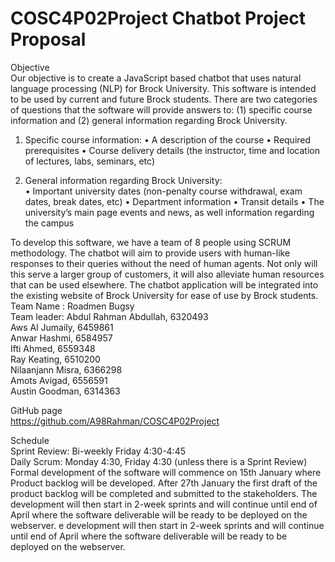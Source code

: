 # COSC4P02Project Chatbot Project Proposal 

Objective</br> 
Our objective is to create a JavaScript based chatbot that uses natural language processing (NLP) for Brock University. This software is intended to be used by current and future Brock students. There are two categories of questions that the software will provide answers to: (1) specific course information and (2) general information regarding Brock University.</br>
1.	Specific course information:
•	A description of the course 
•	Required prerequisites 
•	Course delivery details (the instructor, time and location of lectures, labs, seminars, etc) </br>

2.	General information regarding Brock University:</br>
•	Important university dates (non-penalty course withdrawal, exam dates, break dates, etc)
•	Department information 
•	Transit details 
•	The university’s main page events and news, as well information regarding the campus</br>


To develop this software, we have a team of 8 people using SCRUM methodology. The chatbot will aim to provide users with human-like responses to their queries without the need of human agents. Not only will this serve a larger group of customers, it will also alleviate human resources that can be used elsewhere. The chatbot application will be integrated into the existing website of Brock University for ease of use by Brock students. 
Team Name : Roadmen Bugsy</br>
Team leader: Abdul Rahman Abdullah, 6320493 </br>
Aws Al Jumaily, 6459861 </br> 
Anwar Hashmi, 6584957 </br>
Ifti Ahmed, 6559348 </br>
Ray Keating, 6510200 </br>
Nilaanjann Misra, 6366298 </br>
Amots Avigad, 6556591 </br>
Austin Goodman, 6314363 </br>

GitHub page</br>
https://github.com/A98Rahman/COSC4P02Project</br>

Schedule </br>
Sprint Review: Bi-weekly Friday 4:30-4:45</br>
Daily Scrum: Monday 4:30, Friday 4:30 (unless there is a Sprint Review)
Formal development of the software will commence on 15th January where Product backlog will be developed. After 27th January the first draft of the product backlog will be completed and submitted to the stakeholders. The development will then start in 2-week sprints and will continue until end of April where the software deliverable will be ready to be deployed on the webserver. 
e development will then start in 2-week sprints and will continue until end of April where the software deliverable will be ready to be deployed on the webserver.  
